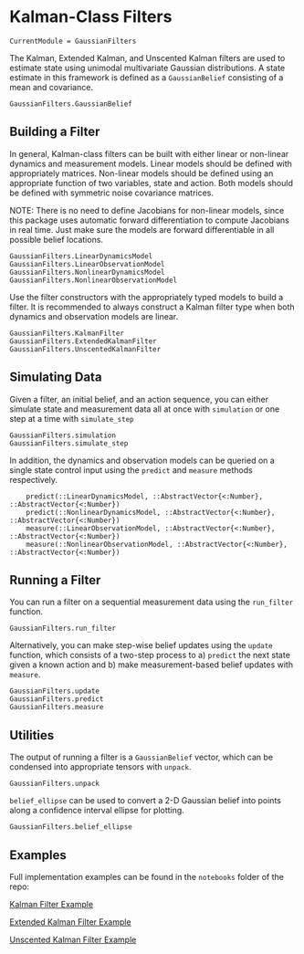 # Kalman-Class Filters

```@meta
CurrentModule = GaussianFilters
```

The Kalman, Extended Kalman, and Unscented Kalman filters are used to estimate state using unimodal multivariate Gaussian distributions. A state estimate in this framework is defined as a `GaussianBelief` consisting of a mean and covariance.

```@docs
GaussianFilters.GaussianBelief
```

## Building a Filter

In general, Kalman-class filters can be built with either linear or non-linear dynamics and measurement models. Linear models should be defined with appropriately matrices. Non-linear models should be defined using an appropriate function of two variables, state and action. Both models should be defined with symmetric noise covariance matrices.

NOTE: There is no need to define Jacobians for non-linear models, since this package uses automatic forward differentiation to compute Jacobians in real time. Just make sure the models are forward differentiable in all possible belief locations.

```@docs
GaussianFilters.LinearDynamicsModel
GaussianFilters.LinearObservationModel
GaussianFilters.NonlinearDynamicsModel
GaussianFilters.NonlinearObservationModel
```

Use the filter constructors with the appropriately typed models to build a filter. It is recommended to always construct a Kalman filter type when both dynamics and observation models are linear.

```@docs
GaussianFilters.KalmanFilter
GaussianFilters.ExtendedKalmanFilter
GaussianFilters.UnscentedKalmanFilter
```


## Simulating Data

Given a filter, an initial belief, and an action sequence, you can either simulate state and measurement data all at once with `simulation` or one step at a time with `simulate_step`

```@docs
GaussianFilters.simulation
GaussianFilters.simulate_step
```

In addition, the dynamics and observation models can be queried on a single state control input using the `predict` and `measure` methods respectively.

```@docs 
    predict(::LinearDynamicsModel, ::AbstractVector{<:Number}, ::AbstractVector{<:Number})
    predict(::NonlinearDynamicsModel, ::AbstractVector{<:Number}, ::AbstractVector{<:Number})
    measure(::LinearObservationModel, ::AbstractVector{<:Number}, ::AbstractVector{<:Number})
    measure(::NonlinearObservationModel, ::AbstractVector{<:Number}, ::AbstractVector{<:Number})
```

## Running a Filter

You can run a filter on a sequential measurement data using the `run_filter` function.

```@docs
GaussianFilters.run_filter
```

Alternatively, you can make step-wise belief updates using the `update` function, which consists of a two-step process to a) `predict` the next state given a known action and b) make measurement-based belief updates with `measure`.

```@docs
GaussianFilters.update
GaussianFilters.predict
GaussianFilters.measure
```


## Utilities

The output of running a filter is a `GaussianBelief` vector, which can be condensed into appropriate tensors with `unpack`.

```@docs
GaussianFilters.unpack
```

`belief_ellipse` can be used to convert a 2-D Gaussian belief into points along a confidence interval ellipse for plotting.

```@docs
GaussianFilters.belief_ellipse
```

## Examples

Full implementation examples can be found in the `notebooks` folder of the repo:

[Kalman Filter Example](https://github.com/sisl/GaussianFilters.jl/blob/master/notebooks/KF_2DMotionExample.ipynb)

[Extended Kalman Filter Example](https://github.com/sisl/GaussianFilters.jl/blob/master/notebooks/EKF_SpinningSatelliteExample.ipynb)

[Unscented Kalman Filter Example](https://github.com/sisl/GaussianFilters.jl/blob/master/notebooks/UKF_NonholonomicRobot.ipynb)
